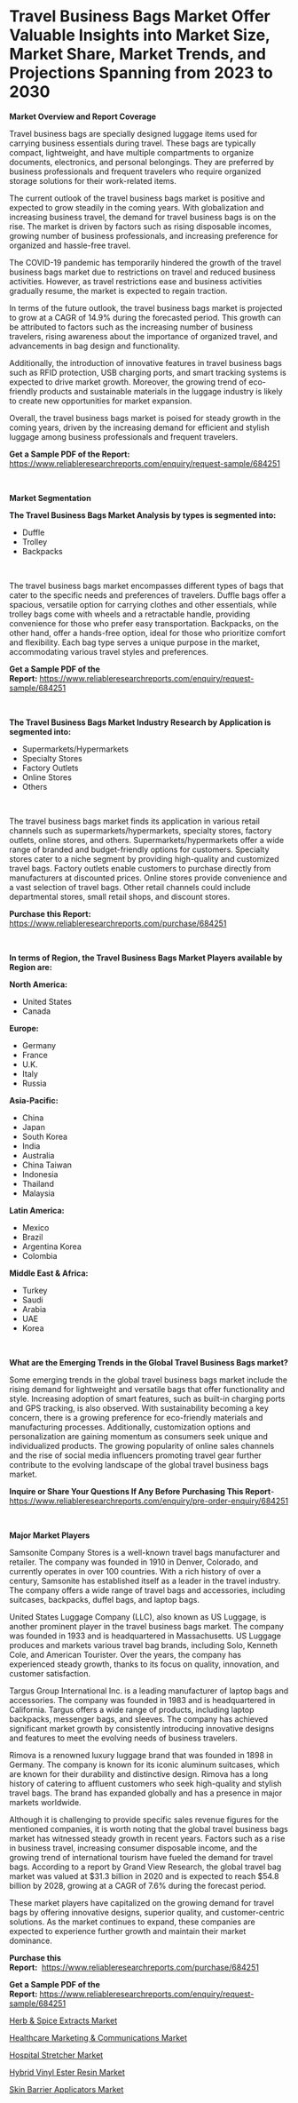 <p><h1>Travel Business Bags Market Offer Valuable Insights into Market Size, Market Share, Market Trends, and Projections Spanning from 2023 to 2030</h1></p><p><strong>Market Overview and Report Coverage</strong></p>
<p><p>Travel business bags are specially designed luggage items used for carrying business essentials during travel. These bags are typically compact, lightweight, and have multiple compartments to organize documents, electronics, and personal belongings. They are preferred by business professionals and frequent travelers who require organized storage solutions for their work-related items.</p><p>The current outlook of the travel business bags market is positive and expected to grow steadily in the coming years. With globalization and increasing business travel, the demand for travel business bags is on the rise. The market is driven by factors such as rising disposable incomes, growing number of business professionals, and increasing preference for organized and hassle-free travel.</p><p>The COVID-19 pandemic has temporarily hindered the growth of the travel business bags market due to restrictions on travel and reduced business activities. However, as travel restrictions ease and business activities gradually resume, the market is expected to regain traction.</p><p>In terms of the future outlook, the travel business bags market is projected to grow at a CAGR of 14.9% during the forecasted period. This growth can be attributed to factors such as the increasing number of business travelers, rising awareness about the importance of organized travel, and advancements in bag design and functionality.</p><p>Additionally, the introduction of innovative features in travel business bags such as RFID protection, USB charging ports, and smart tracking systems is expected to drive market growth. Moreover, the growing trend of eco-friendly products and sustainable materials in the luggage industry is likely to create new opportunities for market expansion.</p><p>Overall, the travel business bags market is poised for steady growth in the coming years, driven by the increasing demand for efficient and stylish luggage among business professionals and frequent travelers.</p></p>
<p><strong>Get a Sample PDF of the Report:</strong> <a href="https://www.reliableresearchreports.com/enquiry/request-sample/684251">https://www.reliableresearchreports.com/enquiry/request-sample/684251</a></p>
<p>&nbsp;</p>
<p><strong>Market Segmentation</strong></p>
<p><strong>The Travel Business Bags Market Analysis by types is segmented into:</strong></p>
<p><ul><li>Duffle</li><li>Trolley</li><li>Backpacks</li></ul></p>
<p>&nbsp;</p>
<p><p>The travel business bags market encompasses different types of bags that cater to the specific needs and preferences of travelers. Duffle bags offer a spacious, versatile option for carrying clothes and other essentials, while trolley bags come with wheels and a retractable handle, providing convenience for those who prefer easy transportation. Backpacks, on the other hand, offer a hands-free option, ideal for those who prioritize comfort and flexibility. Each bag type serves a unique purpose in the market, accommodating various travel styles and preferences.</p></p>
<p><strong>Get a Sample PDF of the Report:</strong>&nbsp;<a href="https://www.reliableresearchreports.com/enquiry/request-sample/684251">https://www.reliableresearchreports.com/enquiry/request-sample/684251</a></p>
<p>&nbsp;</p>
<p><strong>The Travel Business Bags Market Industry Research by Application is segmented into:</strong></p>
<p><ul><li>Supermarkets/Hypermarkets</li><li>Specialty Stores</li><li>Factory Outlets</li><li>Online Stores</li><li>Others</li></ul></p>
<p>&nbsp;</p>
<p><p>The travel business bags market finds its application in various retail channels such as supermarkets/hypermarkets, specialty stores, factory outlets, online stores, and others. Supermarkets/hypermarkets offer a wide range of branded and budget-friendly options for customers. Specialty stores cater to a niche segment by providing high-quality and customized travel bags. Factory outlets enable customers to purchase directly from manufacturers at discounted prices. Online stores provide convenience and a vast selection of travel bags. Other retail channels could include departmental stores, small retail shops, and discount stores.</p></p>
<p><strong>Purchase this Report:</strong>&nbsp; <a href="https://www.reliableresearchreports.com/purchase/684251">https://www.reliableresearchreports.com/purchase/684251</a></p>
<p>&nbsp;</p>
<p><strong>In terms of Region, the Travel Business Bags Market Players available by Region are:</strong></p>
<p>
    <p> <strong> North America: </strong>
        <ul>
            <li>United States</li>
            <li>Canada</li>
        </ul>
        </p> 
    <p> <strong> Europe: </strong>
        <ul>
            <li>Germany</li>
            <li>France</li>
            <li>U.K.</li>
            <li>Italy</li>
            <li>Russia</li>
        </ul>
        </p> 
    <p> <strong> Asia-Pacific: </strong>
        <ul>
            <li>China</li>
            <li>Japan</li>
            <li>South Korea</li>
            <li>India</li>
            <li>Australia</li>
            <li>China Taiwan</li>
            <li>Indonesia</li>
            <li>Thailand</li>
            <li>Malaysia</li>
        </ul>
        </p> 
    <p> <strong> Latin America: </strong>
        <ul>
            <li>Mexico</li>
            <li>Brazil</li>
            <li>Argentina Korea</li>
            <li>Colombia</li>
        </ul>
        </p> 
    <p> <strong> Middle East & Africa: </strong>
        <ul>
            <li>Turkey</li>
            <li>Saudi</li>
            <li>Arabia</li>
            <li>UAE</li>
            <li>Korea</li>
        </ul>
    </p>
    </p>
<p>&nbsp;</p>
<p><strong>What are the Emerging Trends in the Global Travel Business Bags market?</strong></p>
<p><p>Some emerging trends in the global travel business bags market include the rising demand for lightweight and versatile bags that offer functionality and style. Increasing adoption of smart features, such as built-in charging ports and GPS tracking, is also observed. With sustainability becoming a key concern, there is a growing preference for eco-friendly materials and manufacturing processes. Additionally, customization options and personalization are gaining momentum as consumers seek unique and individualized products. The growing popularity of online sales channels and the rise of social media influencers promoting travel gear further contribute to the evolving landscape of the global travel business bags market.</p></p>
<p><strong>Inquire or Share Your Questions If Any Before Purchasing This Report</strong>- <a href="https://www.reliableresearchreports.com/enquiry/pre-order-enquiry/684251">https://www.reliableresearchreports.com/enquiry/pre-order-enquiry/684251</a></p>
<p>&nbsp;</p>
<p><strong>Major Market Players</strong></p>
<p><p>Samsonite Company Stores is a well-known travel bags manufacturer and retailer. The company was founded in 1910 in Denver, Colorado, and currently operates in over 100 countries. With a rich history of over a century, Samsonite has established itself as a leader in the travel industry. The company offers a wide range of travel bags and accessories, including suitcases, backpacks, duffel bags, and laptop bags.</p><p>United States Luggage Company (LLC), also known as US Luggage, is another prominent player in the travel business bags market. The company was founded in 1933 and is headquartered in Massachusetts. US Luggage produces and markets various travel bag brands, including Solo, Kenneth Cole, and American Tourister. Over the years, the company has experienced steady growth, thanks to its focus on quality, innovation, and customer satisfaction.</p><p>Targus Group International Inc. is a leading manufacturer of laptop bags and accessories. The company was founded in 1983 and is headquartered in California. Targus offers a wide range of products, including laptop backpacks, messenger bags, and sleeves. The company has achieved significant market growth by consistently introducing innovative designs and features to meet the evolving needs of business travelers.</p><p>Rimova is a renowned luxury luggage brand that was founded in 1898 in Germany. The company is known for its iconic aluminum suitcases, which are known for their durability and distinctive design. Rimova has a long history of catering to affluent customers who seek high-quality and stylish travel bags. The brand has expanded globally and has a presence in major markets worldwide.</p><p>Although it is challenging to provide specific sales revenue figures for the mentioned companies, it is worth noting that the global travel business bags market has witnessed steady growth in recent years. Factors such as a rise in business travel, increasing consumer disposable income, and the growing trend of international tourism have fueled the demand for travel bags. According to a report by Grand View Research, the global travel bag market was valued at $31.3 billion in 2020 and is expected to reach $54.8 billion by 2028, growing at a CAGR of 7.6% during the forecast period.</p><p>These market players have capitalized on the growing demand for travel bags by offering innovative designs, superior quality, and customer-centric solutions. As the market continues to expand, these companies are expected to experience further growth and maintain their market dominance.</p></p>
<p><strong>Purchase this Report:</strong>&nbsp;&nbsp;<a href="https://www.reliableresearchreports.com/purchase/684251">https://www.reliableresearchreports.com/purchase/684251</a></p>
<p></p>
<p><strong>Get a Sample PDF of the Report:</strong>&nbsp;<a href="https://www.reliableresearchreports.com/enquiry/request-sample/684251">https://www.reliableresearchreports.com/enquiry/request-sample/684251</a></p>
<p><p><a href="https://medium.com/@henrywheeler53/herb-amp-spice-extracts-market-competitive-analysis-market-trends-and-forecast-to-2030-b362d9e8340c">Herb & Spice Extracts Market</a></p><p><a href="https://medium.com/@royross51/healthcare-marketing-communications-market-focuses-on-market-share-size-and-projected-forecast-06bf82ce0ee4">Healthcare Marketing & Communications Market</a></p><p><a href="https://medium.com/@nicholasgarcia1914/hospital-stretcher-market-size-reveals-the-best-marketing-channels-in-global-industry-4b700f1304e6">Hospital Stretcher Market</a></p><p><a href="https://medium.com/@stephenarmstrong52/hybrid-vinyl-ester-resin-market-competitive-analysis-market-trends-and-forecast-to-2030-60a39a426217">Hybrid Vinyl Ester Resin Market</a></p><p><a href="https://github.com/RoccoManning/Market-Research-Report-List-2/blob/main/skin-barrier-applicators-market.md">Skin Barrier Applicators Market</a></p></p>